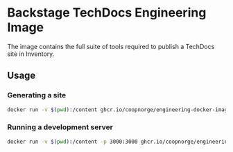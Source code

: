 # Backstage TechDocs Engineering Image

The image contains the full suite of tools required to publish a TechDocs site
in Inventory.

## Usage

### Generating a site

```bash
docker run -v $(pwd):/content ghcr.io/coopnorge/engineering-docker-images/e0/techdocs techdocs-cli generate --no-docker
```

### Running a development server

```bash
docker run -v $(pwd):/content -p 3000:3000 ghcr.io/coopnorge/engineering-docker-images/e0/techdocs-cli techdocs-cli serve --no-docker -v
```
